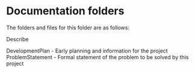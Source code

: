 # Documentation folders

The folders and files for this folder are as follows:

Describe 

DevelopmentPlan - Early planning and information for the project
ProblemStatement - Formal statement of the problem to be solved by this project